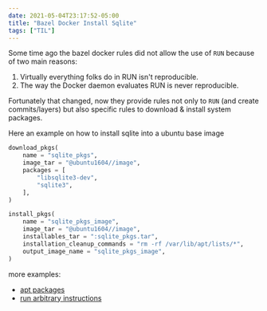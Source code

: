 ```yaml
--- 
date: 2021-05-04T23:17:52-05:00
title: "Bazel Docker Install Sqlite"
tags: ["TIL"]
---
```



Some time ago the bazel docker rules did not allow the use of `RUN` because of two main reasons:

1. Virtually everything folks do in RUN isn't reproducible.
2. The way the Docker daemon evaluates RUN is never reproducible.

Fortunately that changed, now they provide rules not only to `RUN` (and create commits/layers) but 
also specific rules to download & install system packages.


Here an example on how to install sqlite into a ubuntu base image

```python
download_pkgs(
    name = "sqlite_pkgs",
    image_tar = "@ubuntu1604//image",
    packages = [
        "libsqlite3-dev",
        "sqlite3",
    ],
)

install_pkgs(
    name = "sqlite_pkgs_image",
    image_tar = "@ubuntu1604//image",
    installables_tar = ":sqlite_pkgs.tar",
    installation_cleanup_commands = "rm -rf /var/lib/apt/lists/*",
    output_image_name = "sqlite_pkgs_image",
)
```


more examples:

- [apt packages](https://github.com/bazelbuild/rules_docker/blob/master/testing/examples/run_instruction_apt_pkgs/BUILD)
- [run arbitrary instructions](https://github.com/bazelbuild/rules_docker/blob/master/testing/examples/run_instruction_arbitrary/BUILD)

 